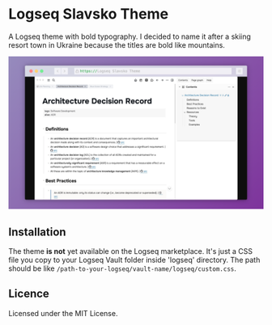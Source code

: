 # Logseq Slavsko Theme

A Logseq theme with bold typography. I decided to name it after a skiing resort town in Ukraine because the titles are bold like mountains.

![logseq-slavsko-theme-screenshot1](./img/logseq-slavsko-theme-screenshot1.png)

## Installation

The theme **is not** yet available on the Logseq marketplace. It's just a CSS file you copy to your Logseq Vault folder inside 'logseq' directory. The path should be like `/path-to-your-logseq/vault-name/logseq/custom.css`.

## Licence

Licensed under the MIT License.

